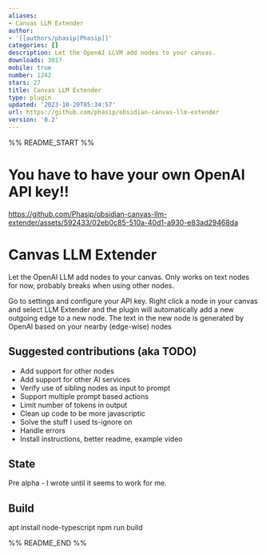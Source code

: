 ```yaml
---
aliases:
- Canvas LLM Extender
author:
- '[[authors/phasip|Phasip]]'
categories: []
description: Let the OpenAI LLVM add nodes to your canvas.
downloads: 3017
mobile: true
number: 1242
stars: 27
title: Canvas LLM Extender
type: plugin
updated: '2023-10-20T05:34:57'
url: https://github.com/phasip/obsidian-canvas-llm-extender
version: '0.2'
---
```


%% README_START %%

# You have to have your own OpenAI API key!!


https://github.com/Phasip/obsidian-canvas-llm-extender/assets/592433/02eb0c85-510a-40d1-a930-e83ad29468da



# Canvas LLM Extender
Let the OpenAI LLM add nodes to your canvas. Only works on text nodes for now, probably breaks when using other nodes.

Go to settings and configure your API key.
Right click a node in your canvas and select LLM Extender and the plugin will automatically add a new outgoing edge to a new node. The text in the new node is generated by OpenAI based on your nearby (edge-wise) nodes

## Suggested contributions (aka TODO)
- Add support for other nodes
- Add support for other AI services
- Verify use of sibling nodes as input to prompt
- Support multiple prompt based actions
- Limit number of tokens in output
- Clean up code to be more javascriptic
- Solve the stuff I used ts-ignore on
- Handle errors
- Install instructions, better readme, example video

## State
Pre alpha - I wrote until it seems to work for me.

## Build
apt install node-typescript
npm run build


%% README_END %%
